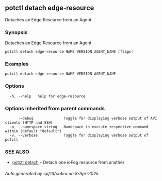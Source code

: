 ## potctl detach edge-resource

Detaches an Edge Resource from an Agent

### Synopsis

Detaches an Edge Resource from an Agent.

```
potctl detach edge-resource NAME VERSION AGENT_NAME [flags]
```

### Examples

```
potctl detach edge-resource NAME VERSION AGENT_NAME
```

### Options

```
  -h, --help   help for edge-resource
```

### Options inherited from parent commands

```
      --debug              Toggle for displaying verbose output of API clients (HTTP and SSH)
  -n, --namespace string   Namespace to execute respective command within (default "default")
  -v, --verbose            Toggle for displaying verbose output of potctl
```

### SEE ALSO

* [potctl detach](potctl_detach.md)	 - Detach one ioFog resource from another

###### Auto generated by spf13/cobra on 8-Apr-2025
